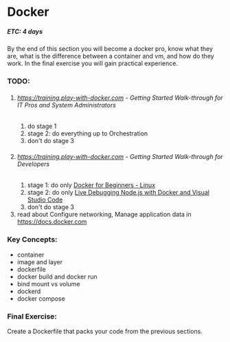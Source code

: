 # Docker
##### ETC: 4 days
By the end of this section you will become a docker pro, know what they are, 
what is the difference between a container and vm, and how do they work. 
In the final exercise you will gain practical experience.

### TODO:
1. ###### https://training.play-with-docker.com - Getting Started Walk-through for IT Pros and System Administrators
    1. do stage 1
    2. stage 2: do everything up to Orchestration
    3. don't do stage 3
2. ###### https://training.play-with-docker.com - Getting Started Walk-through for Developers
    1. stage 1: do only [Docker for Beginners - Linux](https://training.play-with-docker.com/beginner-linux/)
    2. stage 2: do only [Live Debugging Node.js with Docker and Visual Studio Code](https://training.play-with-docker.com/nodejs-live-debugging/)
    3. don't do stage 3
3.   read about Configure networking, Manage application data in https://docs.docker.com

### Key Concepts:
-   container
-   image and layer
-   dockerfile
-   docker build and docker run
-   bind mount vs volume
-   dockerd
-   docker compose
    
### Final Exercise:
Create a Dockerfile that packs your code from the previous sections.